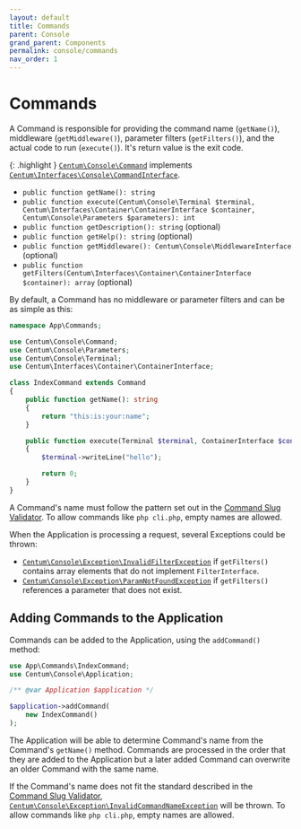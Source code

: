 ```yaml
---
layout: default
title: Commands
parent: Console
grand_parent: Components
permalink: console/commands
nav_order: 1
---
```




# Commands

A Command is responsible for providing the command name (`getName()`), middleware (`getMiddleware()`), parameter filters (`getFilters()`), and the actual code to run (`execute()`).
It's return value is the exit code.

{: .highlight }
[`Centum\Console\Command`](https://github.com/SidRoberts/centum/blob/development/src/Console/Command.php) implements [`Centum\Interfaces\Console\CommandInterface`](https://github.com/SidRoberts/centum/blob/development/src/Interfaces/Console/CommandInterface.php).

- `public function getName(): string`
- `public function execute(Centum\Console\Terminal $terminal, Centum\Interfaces\Container\ContainerInterface $container, Centum\Console\Parameters $parameters): int`
- `public function getDescription(): string` (optional)
- `public function getHelp(): string` (optional)
- `public function getMiddleware(): Centum\Console\MiddlewareInterface` (optional)
- `public function getFilters(Centum\Interfaces\Container\ContainerInterface $container): array` (optional)

By default, a Command has no middleware or parameter filters and can be as simple as this:

```php
namespace App\Commands;

use Centum\Console\Command;
use Centum\Console\Parameters;
use Centum\Console\Terminal;
use Centum\Interfaces\Container\ContainerInterface;

class IndexCommand extends Command
{
    public function getName(): string
    {
        return "this:is:your:name";
    }

    public function execute(Terminal $terminal, ContainerInterface $container, Parameters $parameters): int
    {
        $terminal->writeLine("hello");

        return 0;
    }
}
```

A Command's name must follow the pattern set out in the [Command Slug Validator](https://github.com/SidRoberts/centum/blob/development/src/Validator/CommandSlug.php).
To allow commands like `php cli.php`, empty names are allowed.

When the Application is processing a request, several Exceptions could be thrown:

- [`Centum\Console\Exception\InvalidFilterException`](https://github.com/SidRoberts/centum/blob/development/src/Console/Exception/InvalidFilterException.php) if `getFilters()` contains array elements that do not implement `FilterInterface`.
- [`Centum\Console\Exception\ParamNotFoundException`](https://github.com/SidRoberts/centum/blob/development/src/Console/Exception/ParamNotFoundException.php) if `getFilters()` references a parameter that does not exist.



## Adding Commands to the Application

Commands can be added to the Application, using the `addCommand()` method:

```php
use App\Commands\IndexCommand;
use Centum\Console\Application;

/** @var Application $application */

$application->addCommand(
    new IndexCommand()
);
```

The Application will be able to determine Command's name from the Command's `getName()` method.
Commands are processed in the order that they are added to the Application but a later added Command can overwrite an older Command with the same name.

If the Command's name does not fit the standard described in the [Command Slug Validator](https://github.com/SidRoberts/centum/blob/development/src/Validator/CommandSlug.php), [`Centum\Console\Exception\InvalidCommandNameException`](https://github.com/SidRoberts/centum/blob/development/src/Console/Exception/InvalidCommandNameException.php) will be thrown.
To allow commands like `php cli.php`, empty names are allowed.
